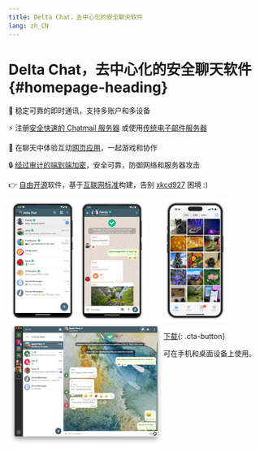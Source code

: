 ```yaml
---
title: Delta Chat，去中心化的安全聊天软件
lang: zh_CN
---
```


# Delta Chat，去中心化的安全聊天软件 {#homepage-heading}

💬 稳定可靠的即时通讯，支持多账户和多设备

⚡️ 注册[安全快速的 Chatmail 服务器](chatmail) 或使用[传统电子邮件服务器](https://providers.delta.chat/)

🥳 在聊天中体验互动[网页应用](https://webxdc.org/)，一起游戏和协作

🔒 [经过审计的端到端加密](https://delta.chat/en/2024-03-25-crypto-analysis-securejoin)，安全可靠，防御网络和服务器攻击

👉 [自由](https://zh.wikipedia.org/wiki/%E8%87%AA%E7%94%B1%E8%BD%AF%E4%BB%B6)[开源](https://zh.wikipedia.org/wiki/%E5%BC%80%E6%94%BE%E6%BA%90%E4%BB%A3%E7%A0%81)软件，基于[互联网标准](https://github.com/deltachat/deltachat-core-rust/blob/master/standards.md)构建，告别 [xkcd927](https://xkcd.com/927/) 困境 :)

<div>
<a href="../assets/home/screenshots/android1.png">
<picture>
<source srcset="../assets/home/screenshots/android1-thumbnail.webp" type="image/webp" />
<source srcset="../assets/home/screenshots/android1-thumbnail.png" type="image/png" />
<img src="../assets/home/screenshots/android1-thumbnail.png" width="136" height="242" style="float: left; display: block;" alt="A screenshot of Delta Chat on Android showing chat list" />
</picture>
</a>
</div>

<div>
<a href="../assets/home/screenshots/android2.png">
<picture>
<source srcset="../assets/home/screenshots/android2-thumbnail.webp" type="image/webp" />
<source srcset="../assets/home/screenshots/android2-thumbnail.png" type="image/png" />
<img src="../assets/home/screenshots/android2-thumbnail.png" width="136" height="242" style="float: left; display: block;" alt="A screenshot of Delta Chat on Android showing a chat" />
</picture>
</a>
</div>

<div>
<a href="../assets/home/screenshots/desktop.png">
<picture>
<source srcset="../assets/home/screenshots/desktop-thumbnail.webp" type="image/webp" />
<source srcset="../assets/home/screenshots/desktop-thumbnail.png" type="image/png" />
<img src="../assets/home/screenshots/desktop-thumbnail.png" width="305" height="242" style="float:left;" alt="A screenshot of Delta Chat on desktop" />
</picture>
</a>
</div>

<div>
<a href="../assets/home/screenshots/ios.png">
<picture>
<source srcset="../assets/home/screenshots/ios-thumbnail.webp" type="image/webp" />
<source srcset="../assets/home/screenshots/ios-thumbnail.png" type="image/png" />
<img src="../assets/home/screenshots/ios.png" width="124" height="242" alt="A screenshot of Delta Chat on iOS" />
</picture>
</a>
</div>

[下载](https://get.delta.chat){: .cta-button}

可在手机和桌面设备上使用。


